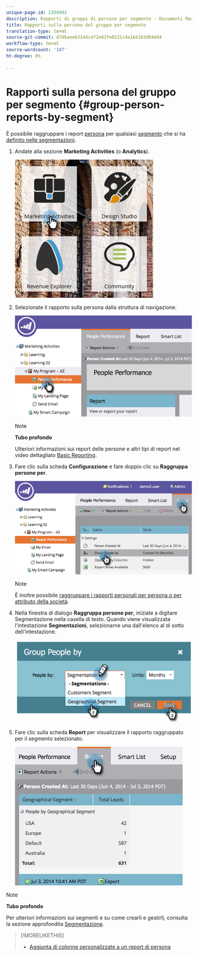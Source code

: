 ```yaml
---
unique-page-id: 2359492
description: Rapporti di gruppi di persone per segmento - Documenti Marketo - Documentazione prodotto
title: Rapporti sulla persona del gruppo per segmento
translation-type: tm+mt
source-git-commit: d7d6aee63144c472e02fe0221c4a164183d04dd4
workflow-type: tm+mt
source-wordcount: '187'
ht-degree: 0%

---
```



# Rapporti sulla persona del gruppo per segmento {#group-person-reports-by-segment}

È possibile raggruppare i report [persona](http://docs.marketo.com/display/docs/basic+reporting) per qualsiasi [segmento](http://docs.marketo.com/display/docs/basic+reporting) che si ha [definito nelle segmentazioni](create-a-segmentation.md).

1. Andate alla sezione **Marketing Activities** (o **Analytics**).

   ![](assets/image2017-3-28-8-3a43-3a9.png)

1. Selezionate il rapporto sulla persona dalla struttura di navigazione.

   ![](assets/image2017-3-28-9-3a25-3a0.png)

   >[!NOTE]
   >
   >**Tubo profondo**
   >
   >
   >Ulteriori informazioni sui report delle persone e altri tipi di report nel video dettagliato [Basic Reporting](http://docs.marketo.com/display/docs/basic+reporting).

1. Fare clic sulla scheda **Configurazione** e fare doppio clic su **Raggruppa persone per**.

   ![](assets/image2017-3-28-9-3a25-3a22.png)

   >[!NOTE]
   >
   >È inoltre possibile [raggruppare i rapporti personali per persona o per attributo della società](http://docs.marketo.com/display/DOCS/Group+Person+Reports+by+Attribute).

1. Nella finestra di dialogo **Raggruppa persone per**, iniziate a digitare Segmentazione nella casella di testo. Quando viene visualizzata l&#39;intestazione **Segmentazioni**, selezionarne una dall&#39;elenco al di sotto dell&#39;intestazione.

   ![](assets/image2017-3-28-9-3a25-3a55.png)

1. Fare clic sulla scheda **Report** per visualizzare il rapporto raggruppato per il segmento selezionato.

   ![](assets/image2017-3-28-9-3a26-3a13.png)

>[!NOTE]
>
>**Tubo profondo**
>
>Per ulteriori informazioni sui segmenti e su come crearli e gestirli, consulta la sezione approfondita [Segmentazione](http://docs.marketo.com/display/docs/segmentation+and+snippets).

>[!MORELIKETHIS]
>
>* [Aggiunta di colonne personalizzate a un report di persona](../../../../product-docs/reporting/basic-reporting/editing-reports/add-custom-columns-to-a-person-report.md)

>



